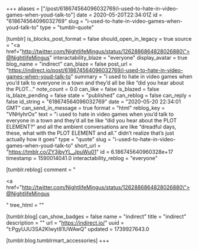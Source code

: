+++
aliases = ["/post/618674564096032769/i-used-to-hate-in-video-games-when-youd-talk-to"]
date = 2020-05-20T22:34:01Z
id = "618674564096032769"
slug = "i-used-to-hate-in-video-games-when-youd-talk-to"
type = "tumblr-quote"

[tumblr]
is_blocks_post_format = false
should_open_in_legacy = true
source = "<a href=\"http://twitter.com/NightlifeMingus/status/1262886864828026880\">@NightlifeMingus</a>"
interactability_blaze = "everyone"
display_avatar = true
blog_name = "indirect"
can_blaze = false
post_url = "https://indirect.io/post/618674564096032769/i-used-to-hate-in-video-games-when-youd-talk-to"
summary = "i used to hate in video games when you’d talk to everyone in a town and they’d all be like “did you hear about the PLOT..."
note_count = 0.0
can_like = false
is_blazed = false
is_blaze_pending = false
state = "published"
can_reblog = false
can_reply = false
id_string = "618674564096032769"
date = "2020-05-20 22:34:01 GMT"
can_send_in_message = true
format = "html"
reblog_key = "VNHyhrOx"
text = "i used to hate in video games when you’d talk to everyone in a town and they’d all be like “did you hear about the PLOT ELEMENT?” and all the ambient conversations are like “dreadful days, these, what with the PLOT ELEMENT and all.” didn’t realize that’s just actually how it goes"
type = "quote"
slug = "i-used-to-hate-in-video-games-when-youd-talk-to"
short_url = "https://tmblr.co/ZY3jbyYL_JpuWu01"
id = 6.186745640960328e+17
timestamp = 1590014041.0
interactability_reblog = "everyone"

[tumblr.reblog]
comment = "<p><a href=\"http://twitter.com/NightlifeMingus/status/1262886864828026880\">@NightlifeMingus</a></p>"
tree_html = ""

[tumblr.blog]
can_show_badges = false
name = "indirect"
title = "indirect"
description = ""
url = "https://indirect.io/"
uuid = "t:PgyUJU3SA2Klwyt81UWAwQ"
updated = 1739927643.0

[tumblr.blog.tumblrmart_accessories]
+++
